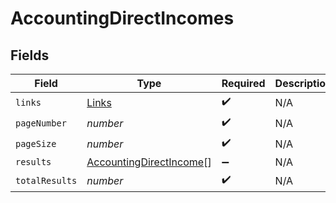# AccountingDirectIncomes


## Fields

| Field                                                                     | Type                                                                      | Required                                                                  | Description                                                               |
| ------------------------------------------------------------------------- | ------------------------------------------------------------------------- | ------------------------------------------------------------------------- | ------------------------------------------------------------------------- |
| `links`                                                                   | [Links](../../models/shared/links.md)                                     | :heavy_check_mark:                                                        | N/A                                                                       |
| `pageNumber`                                                              | *number*                                                                  | :heavy_check_mark:                                                        | N/A                                                                       |
| `pageSize`                                                                | *number*                                                                  | :heavy_check_mark:                                                        | N/A                                                                       |
| `results`                                                                 | [AccountingDirectIncome](../../models/shared/accountingdirectincome.md)[] | :heavy_minus_sign:                                                        | N/A                                                                       |
| `totalResults`                                                            | *number*                                                                  | :heavy_check_mark:                                                        | N/A                                                                       |